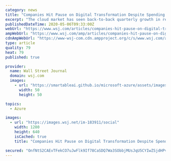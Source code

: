 ```yaml
---
category: news
title: "Companies Hit Pause on Digital Transformation Despite Spending More on Cloud"
excerpt: "The cloud market has seen back-to-back quarterly growth in recent years as companies seek lasting changes to their information technology systems by renting infrastructure and applications from cloud providers."
publishedDateTime: 2020-05-06T09:33:00Z
webUrl: "https://www.wsj.com/articles/companies-hit-pause-on-digital-transformation-despite-spending-more-on-cloud-11588757402"
ampWebUrl: "https://www.wsj.com/amp/articles/companies-hit-pause-on-digital-transformation-despite-spending-more-on-cloud-11588757402"
cdnAmpWebUrl: "https://www-wsj-com.cdn.ampproject.org/c/s/www.wsj.com/amp/articles/companies-hit-pause-on-digital-transformation-despite-spending-more-on-cloud-11588757402"
type: article
quality: 79
heat: 79
published: true

provider:
  name: Wall Street Journal
  domain: wsj.com
  images:
    - url: "https://smartableai.github.io/microsoft-azure/assets/images/organizations/wsj.com-50x50.jpg"
      width: 50
      height: 50

topics:
  - Azure

images:
  - url: "https://images.wsj.net/im-183911/social"
    width: 1280
    height: 640
    isCached: true
    title: "Companies Hit Pause on Digital Transformation Despite Spending More on Cloud"

secured: "OnfNtS2CAEvTFekCO7uJwFlk9If78CaSDQ7Wa3SObbjMUsJqU5CYIwZSjdHPv9gJgd3HXh7Xo3D6O7MGa0TX9JPAP1X71Qm8o/5KFA9xJGlUXXHK1JG8x1bxbYRBr4nfPIUIm2qQUPrtx/Ty9/TaZ/n1MDPx+mkiMmFVOMkhJdHS0jJESSx7j4ms0BkULH492iuu6EHSDkzIDTA+nb+kYc86NGce4c2lOpz9iYtXVdpW5wSPwrt2USb8jpnIASQCkBS4VqumsCNebbsx2HlUJlsZE/6IZPb+AMlg0Zhesq8kJ4aK4zqSQn0IUNTNp9Vn;y82O4fenxqHAjnYl0m1KcA=="
---
```


